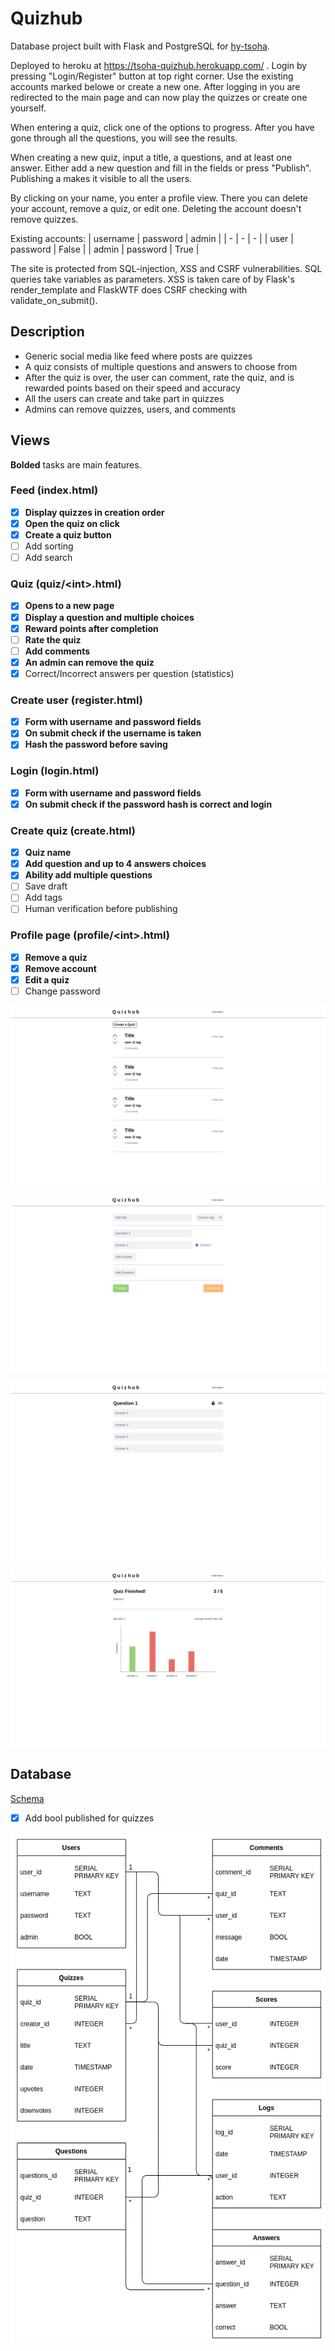 # Quizhub
Database project built with Flask and PostgreSQL for [hy-tsoha](https://hy-tsoha.github.io/materiaali/index).

Deployed to heroku at https://tsoha-quizhub.herokuapp.com/ . Login by pressing "Login/Register" button at top right corner. Use the existing accounts marked belowe or create a new one. After logging in you are redirected to the main page and can now play the quizzes or create one yourself.

When entering a quiz, click one of the options to progress. After you have gone through all the questions, you will see the results.

When creating a new quiz, input a title, a questions, and at least one answer. Either add a new question and fill in the fields or press "Publish". Publishing a makes it visible to all the users.

By clicking on your name, you enter a profile view. There you can delete your account, remove a quiz, or edit one. Deleting the account doesn't remove quizzes.

Existing accounts:
| username | password | admin |
| - | - | - |
| user | password | False |
| admin | password | True |

The site is protected from SQL-injection, XSS and CSRF vulnerabilities. SQL queries take variables as parameters. XSS is taken care of by Flask's render_template and FlaskWTF does CSRF checking with validate_on_submit().

## Description
- Generic social media like feed where posts are quizzes
- A quiz consists of multiple questions and answers to choose from
- After the quiz is over, the user can comment, rate the quiz, and is rewarded points based on their speed and accuracy
- All the users can create and take part in quizzes
- Admins can remove quizzes, users, and comments

## Views
**Bolded** tasks are main features.

### Feed (index.html)
- [x] **Display quizzes in creation order**
- [x] **Open the quiz on click**
- [x] **Create a quiz button**
- [ ] Add sorting
- [ ] Add search

### Quiz (quiz/\<int>.html)
- [x] **Opens to a new page**
- [x] **Display a question and multiple choices**
- [x] **Reward points after completion**
- [ ] **Rate the quiz**
- [ ] **Add comments**
- [x] **An admin can remove the quiz**
- [x] Correct/Incorrect answers per question (statistics)

### Create user (register.html)
- [x] **Form with username and password fields**
- [x] **On submit check if the username is taken**
- [x] **Hash the password before saving**

### Login (login.html)
- [x] **Form with username and password fields**
- [x] **On submit check if the password hash is correct and login**

### Create quiz (create.html)
- [x] **Quiz name**
- [x] **Add question and up to 4 answers choices**
- [x] **Ability add multiple questions**
- [ ] Save draft
- [ ] Add tags
- [ ] Human verification before publishing

### Profile page (profile/\<int>.html)
- [x] **Remove a quiz**
- [x] **Remove account**
- [x] **Edit a quiz**
- [ ] Change password

![](documentation/images/index.png)

![](documentation/images/create-quiz.png)

![](documentation/images/take-quiz.png)

![](documentation/images/quiz-stats.png)

## Database

[Schema](https://github.com/jpasikainen/tsoha-quizhub/blob/master/schema.sql)

- [x] Add bool published for quizzes 

![](documentation/images/database_chart.png)